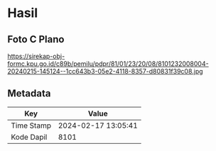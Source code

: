 # Hasil

## Foto C Plano

https://sirekap-obj-formc.kpu.go.id/c89b/pemilu/pdpr/81/01/23/20/08/8101232008004-20240215-145124--1cc643b3-05e2-4118-8357-d80831f39c08.jpg


## Metadata

| Key        | Value               |
| ---------- | ------------------- |
| Time Stamp | 2024-02-17 13:05:41 |
| Kode Dapil | 8101                |



